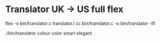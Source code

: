 # Translator UK -> US full flex

flex -o bin/translator.c translator.l
cc bin/translator.c -o bin/translator -lfl

./bin/translator
colour
color
smart
elegant

